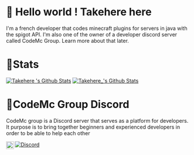 # 👋 Hello world ! Takehere here

I'm a french developer that codes minecraft plugins for servers in java with the spigot API. I'm also one of the owner of a developer discord server called CodeMc Group. Learn more about that later.

# 📝Stats
[![Takehere 's Github Stats](https://github-readme-stats.vercel.app/api/top-langs/?username=takehere&show_icons=true&hide_border=true&theme=midnight-purple)](https://github.com/anuraghazra/github-readme-stats)
[![Takehere_'s Github Stats](https://github-readme-stats.vercel.app/api?username=takehere&show_icons=true&hide_border=true&theme=midnight-purple)](https://github.com/anuraghazra/github-readme-stats)


# 📡CodeMc Group Discord
CodeMc group is a Discord server that serves as a platform for developers. It purpose is to bring together beginners and experienced developers in order to be able to help each other

<a href="https://discord.gg/VK4k3Br">
  <img align="left" alt="Anurag's Discord" width="21px" src="https://raw.githubusercontent.com/anuraghazra/anuraghazra/master/assets/discord-round.svg" />
</a>
<a href="https://discord.gg/YXrXpCspT4"><img src="https://img.shields.io/static/v1?logo=discord&label=&message=Discord&color=36393f&style=flat-square" alt="Discord"></a>
